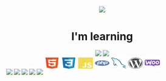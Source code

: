   <h1  align="center"> <img src="https://img.icons8.com/fluency/48/000000/source-code.png"/></h1>

<div>
  <h1  align="center"> I'm learning</h1>
</div>
<div align="center" >
<img src="https://img.icons8.com/nolan/96/down3--v2.png"/>
<img src="https://img.icons8.com/nolan/96/down2--v2.png"/>
</div>

<div align="center" >
<img align="center" alt="Rafa-HTML" height="30" width="40" src="https://raw.githubusercontent.com/devicons/devicon/master/icons/html5/html5-original.svg">
<img align="center" alt="Rafa-CSS" height="30" width="40" src="https://raw.githubusercontent.com/devicons/devicon/master/icons/css3/css3-original.svg">
<img align="center" alt="Rafa-Js" height="30" width="40" src="https://raw.githubusercontent.com/devicons/devicon/master/icons/javascript/javascript-plain.svg">
<img align="center" alt="Rafa-Js" height="30" width="40" src="https://raw.githubusercontent.com/devicons/devicon/master/icons/php/php-plain.svg">
<img align="center" alt="Rafa-Js" height="30" width="40" src="https://raw.githubusercontent.com/devicons/devicon/master/icons/mysql/mysql-plain.svg">
<img align="center" alt="Rafa-Js" height="30" width="40" src="https://raw.githubusercontent.com/devicons/devicon/master/icons/wordpress/wordpress-plain.svg">
<img align="center" alt="Rafa-Js" height="30" width="40" src="https://raw.githubusercontent.com/devicons/devicon/master/icons/woocommerce/woocommerce-original.svg">
</div>

<div>
<a href="https://www.facebook.comrafael.merlotto/" target="_blank"><img src="https://img.icons8.com/fluency/48/undefined/facebook-new.png"/></a>
<a href="https://www.instagram.com/rafaelmerlotto" target="_blank"><img src="https://img.icons8.com/fluency/48/undefined/instagram-new.png"/></a>
<a href="https://github.com/rafaelmerlotto" target="_blank"><img src="https://img.icons8.com/fluency/48/000000/github.png"/></a>
<a href="https://www.linkedin.com/in/rafael-merlotto-715266101/" target="_blank"><img src="https://img.icons8.com/fluency/48/000000/linkedin.png"/></a>
<a href="mailto:rafaelmerlotto@gmail.com" target="_blank"><img src="https://img.icons8.com/fluency/48/undefined/gmail.png"/></a>
</div>
